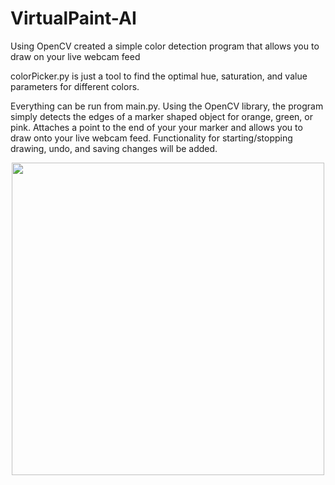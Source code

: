 # VirtualPaint-AI
Using OpenCV created a simple color detection program that allows you to draw on your live webcam feed

colorPicker.py is just a tool to find the optimal hue, saturation, and value parameters for different colors.

Everything can be run from main.py. Using the OpenCV library, the program simply detects the edges of a marker shaped object for orange, green, or pink. Attaches a point to the end of your 
your marker and allows you to draw onto your live webcam feed. Functionality for starting/stopping drawing, undo, and saving changes will be added.

 <p style="text-align: center;"><img src="https://i.imgur.com/ljfvQ9q.png" alias="Preview" width="500"/></p>
